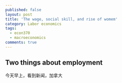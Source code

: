 ```yaml
---
published: false
layout: post
title: 'The wage, social skill, and rise of womem'
category: Labor economics
tags:
  - econ370
  - macroeconomics
comments: true
---
```

## Two things about employment

今天早上，看到新闻，加拿大



<!-- more -->


